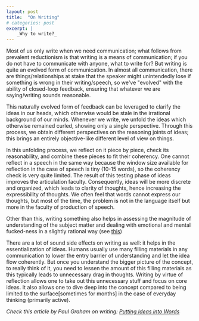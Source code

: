 ```yaml
---
layout: post
title:  "On Writing"
# categories: post
excerpt: |
    _Why to write?_
---
```

<!--more-->

Most of us only write when we need communication; what follows from prevalent reductionism is that writing is a means of communication; if you do not have to communicate with anyone, what to write for? 
But writing is quite an evolved form of communication. In almost all communication, there are things/relationships at stake that the speaker might unintendedly lose if something is wrong in their writing/speech, so we've "evolved" with the ability of closed-loop feedback, ensuring that whatever we are saying/writing sounds reasonable. 

This naturally evolved form of feedback can be leveraged to clarify the ideas in our heads, which otherwise would be stale in the irrational background of our minds. Whenever we write, we unfold the ideas which otherwise remained curled, showing only a single perspective. Through this process, we obtain different perspectives on the reasoning joints of ideas; this brings an entirely objective-like different level of view on things. 

In this unfolding process, we reflect on it piece by piece, check its reasonability, and combine these pieces to fit their coherency. One cannot reflect in a speech in the same way because the window size available for reflection in the case of speech is tiny (10-15 words), so the coherency check is very quite limited. The result of this testing phase of ideas improves the articulation faculty. Consequently, ideas will be more discrete and organized, which leads to clarity of thoughts, hence increasing the expressibility of thoughts. We often feel that words cannot express our thoughts, but most of the time, the problem is not in the language itself but more in the faculty of production of speech.

Other than this, writing something also helps in assessing the magnitude of understanding of the subject matter and dealing with emotional and mental fucked-ness in a slightly rational way (see [this](https://www.urmc.rochester.edu/encyclopedia/content.aspx?ContentID=4552&ContentTypeID=1))

There are a lot of sound side effects on writing as well: it helps in the essentialization of ideas. Humans usually use many filling materials in any communication to lower the entry barrier of understanding and let the idea flow coherently. But once you understand the bigger picture of the concept, to really think of it, you need to lessen the amount of this filling materials as this typically leads to unnecessary drag in thoughts. Writing by virtue of reflection allows one to take out this unnecessary stuff and focus on core ideas. It also allows one to dive deep into the concept compared to being limited to the surface[sometimes for months]  in the case of everyday thinking (primarily active).

_Check this article by Paul Graham on writing: [Putting Ideas into Words](http://www.paulgraham.com/words.html)_